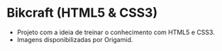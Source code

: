 # Bikcraft (HTML5 & CSS3)

- Projeto com a ideia de treinar o conhecimento com HTML5 e CSS3.
- Imagens disponibilizadas por Origamid.
